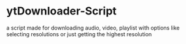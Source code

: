 # ytDownloader-Script
a script made for downloading audio, video, playlist with options like selecting resolutions or just getting the highest resolution 
